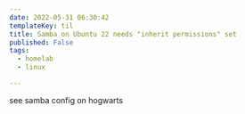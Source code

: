 ```yaml
---
date: 2022-05-31 06:30:42
templateKey: til
title: Samba on Ubuntu 22 needs "inherit permissions" set
published: False
tags:
  - homelab
  - linux

---
```


see samba config on hogwarts
